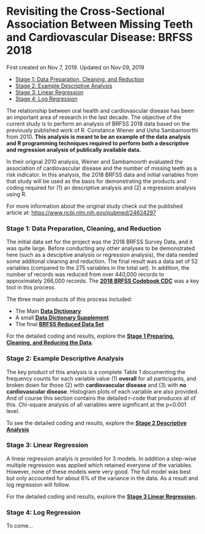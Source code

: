 Revisiting the Cross-Sectional Association Between Missing Teeth and
Cardiovascular Disease: BRFSS 2018
================
First created on Nov 7, 2019. Updated on Nov 09, 2019

  - [Stage 1: Data Preparation, Cleaning, and
    Reduction](#stage-1-data-preparation-cleaning-and-reduction)
  - [Stage 2: Example Descriptive
    Analysis](#stage-2-example-descriptive-analysis)
  - [Stage 3: Linear Regression](#stage-3-linear-regression)
  - [Stage 4: Log Regression](#stage-4-log-regression)

The relationship between oral health and cardiovascular disease has been
an important area of research in the last decade. The objective of the
current study is to perform an analysis of BRFSS 2018 data based on the
previously published work of R. Constance Wiener and Usha Sambamoorthi
from 2010. **This analysis is meant to be an example of the data
analysis and R programming techniques required to perform both a
descriptive and regression analysis of publically available data.**

In their orignal 2010 analysis, Weiner and Sambamoorth evaluated the
association of cardiovascular disease and the number of missing teeth as
a risk indicator. In this analysis, the 2018 BRFSS data and initial
variables from that study will be used as the basis for demonstrating
the products and coding required for (1) an descriptive analysis and (2)
a regression analysis using R.

For more information about the original study check out the published
article at: <https://www.ncbi.nlm.nih.gov/pubmed/24624297>

### Stage 1: Data Preparation, Cleaning, and Reduction

The initial data set for the project was the 2018 BRFSS Survey Data, and
it was quite large. Before conducting any other analyses to be
demonstrated here (such as a desciptive analysis or regression
analysis), the data needed some additonal cleaning and reduction. The
final result was a data set of 52 variables (compared to the 275
variables in the total set). In addition, the number of records was
reduced from over 440,000 records to approximately 266,000 records. The
**[2018 BRFSS Codebook
CDC](https://www.cdc.gov/brfss/annual_data/2018/pdf/codebook18_llcp-v2-508.pdf)**
was a key tool in this process.

The three main products of this process included:

  - The Main **[Data Dictionary](output/Data_Dictionary.xlsx)**
  - A small **[Data Dictionary Supplement](output/data_dictionary.txt)**
  - The final **[BRFSS Reduced Data Set](output/BRFSS.csv)**

For the detailed coding and results, explore the **[Stage 1 Preparing,
Cleaning, and Reducing the Data](preparing-the-data.html).**

### Stage 2: Example Descriptive Analysis

The key product of this analysis is a complete Table 1 documenting the
frequency counts for each variable value (1) **overall** for all
participants, and broken down for those (2) with **cardiovascular
disease** and (3) with **no cardiovascular disease**. Histogram plots of
each variable are also provided. And of course this section contains the
detailed r-code that produces all of this. Chi-square analysis of all
variables were significant at the p\<0.001 level.

To see the detailed coding and results, explore the **[Stage 2
Descriptive Analysis](descriptive-analysis.html)**

### Stage 3: Linear Regression

A linear regression analyis is provided for 3 models. In addition a
step-wise multiple regression was applied which retained everyone of the
variables. However, none of these models were very good. The full model
was best but only accounted for about 6% of the variance in the data. As
a result and log regression will follow.

For the detailed coding and results, explore the **[Stage 3 Linear
Regression](linear-regression.html).**

### Stage 4: Log Regression

To come…
